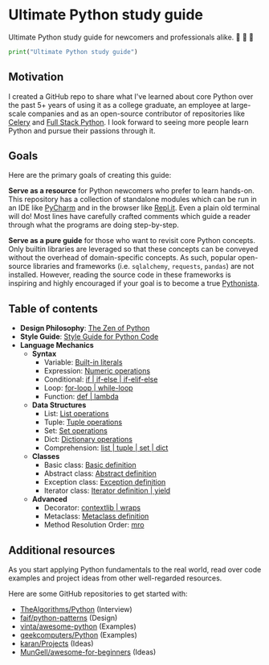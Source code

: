 # Ultimate Python study guide

Ultimate Python study guide for newcomers and professionals alike. :snake: :snake: :snake:

```python
print("Ultimate Python study guide")
```

## Motivation

I created a GitHub repo to share what I've learned about core Python over the
past 5+ years of using it as a college graduate, an employee at large-scale
companies and as an open-source contributor of repositories like
[Celery](https://github.com/celery/celery) and
[Full Stack Python](https://github.com/mattmakai/fullstackpython.com).
I look forward to seeing more people learn Python and pursue their passions
through it.

## Goals

Here are the primary goals of creating this guide:

**Serve as a resource** for Python newcomers who prefer to learn hands-on.
This repository has a collection of standalone modules which can be run in an IDE
like [PyCharm](https://www.jetbrains.com/pycharm/) and in the browser like
[Repl.it](https://repl.it/languages/python3). Even a plain old terminal will do!
Most lines have carefully crafted comments which guide a reader through what the
programs are doing step-by-step.

**Serve as a pure guide** for those who want to revisit core Python concepts.
Only builtin libraries are leveraged so that these concepts can be conveyed without
the overhead of domain-specific concepts. As such, popular open-source libraries
and frameworks (i.e. `sqlalchemy`, `requests`, `pandas`) are not installed.
However, reading the source code in these frameworks is inspiring and highly
encouraged if your goal is to become a true
[Pythonista](https://www.urbandictionary.com/define.php?term=pythonista).

## Table of contents

- **Design Philosophy**: [The Zen of Python](https://www.python.org/dev/peps/pep-0020/)
- **Style Guide**: [Style Guide for Python Code](https://www.python.org/dev/peps/pep-0008/)
- **Language Mechanics**
    - **Syntax**
        - Variable: [Built-in literals](ultimatepython/syntax/variable.py)
        - Expression: [Numeric operations](ultimatepython/syntax/expression.py)
        - Conditional: [if | if-else | if-elif-else](ultimatepython/syntax/conditional.py)
        - Loop: [for-loop | while-loop](ultimatepython/syntax/loop.py)
        - Function: [def | lambda](ultimatepython/syntax/function.py)
    - **Data Structures**
        - List: [List operations](ultimatepython/data_structures/list.py)
        - Tuple: [Tuple operations](ultimatepython/data_structures/tuple.py)
        - Set: [Set operations](ultimatepython/data_structures/set.py)
        - Dict: [Dictionary operations](ultimatepython/data_structures/dict.py)
        - Comprehension: [list | tuple | set | dict](ultimatepython/data_structures/comprehension.py)
    - **Classes**
        - Basic class: [Basic definition](ultimatepython/classes/basic_class.py)
        - Abstract class: [Abstract definition](ultimatepython/classes/abstract_class.py)
        - Exception class: [Exception definition](ultimatepython/classes/exception_class.py)
        - Iterator class: [Iterator definition | yield](ultimatepython/classes/iterator_class.py)
    - **Advanced**
        - Decorator: [contextlib | wraps](ultimatepython/advanced/decorator.py)
        - Metaclass: [Metaclass definition](ultimatepython/advanced/meta_class.py)
        - Method Resolution Order: [mro](ultimatepython/advanced/mro.py)

## Additional resources

As you start applying Python fundamentals to the real world, read over
code examples and project ideas from other well-regarded resources.

Here are some GitHub repositories to get started with:

- [TheAlgorithms/Python](https://github.com/TheAlgorithms/Python) (Interview)
- [faif/python-patterns](https://github.com/faif/python-patterns) (Design)
- [vinta/awesome-python](https://github.com/vinta/awesome-python) (Examples)
- [geekcomputers/Python](https://github.com/geekcomputers/Python) (Examples)
- [karan/Projects](https://github.com/karan/Projects) (Ideas)
- [MunGell/awesome-for-beginners](https://github.com/MunGell/awesome-for-beginners) (Ideas)
